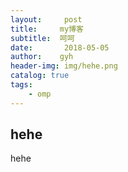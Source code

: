 ```yaml
---
layout:     post
title:     my博客 
subtitle:  呵呵 
date:       2018-05-05
author:    gyh 
header-img: img/hehe.png
catalog: true
tags:
    - omp 
---
```


## hehe 

hehe 
